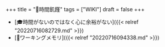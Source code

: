 +++
title = "📝時間飢饉"
tags = ["WIKI"]
draft = false
+++

-   [🎓時間がないのではなく心に余裕がない]({{< relref "20220716082729.md" >}})
-   [📝ワーキングメモリ]({{< relref "20220716094338.md" >}})
